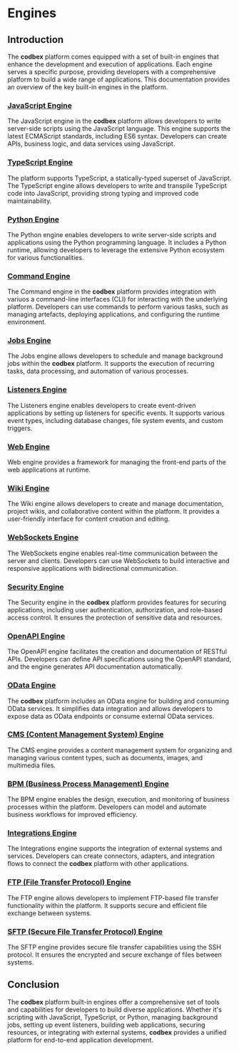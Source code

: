 # Engines

## Introduction

The __codbex__ platform comes equipped with a set of built-in engines that enhance the development and execution of applications. Each engine serves a specific purpose, providing developers with a comprehensive platform to build a wide range of applications. This documentation provides an overview of the key built-in engines in the platform.

### [JavaScript Engine](javascript.md)

The JavaScript engine in the __codbex__ platform allows developers to write server-side scripts using the JavaScript language. This engine supports the latest ECMAScript standards, including ES6 syntax. Developers can create APIs, business logic, and data services using JavaScript.

### [TypeScript Engine](typescript.md)

The platform supports TypeScript, a statically-typed superset of JavaScript. The TypeScript engine allows developers to write and transpile TypeScript code into JavaScript, providing strong typing and improved code maintainability.

### [Python Engine](python.md)

The Python engine enables developers to write server-side scripts and applications using the Python programming language. It includes a Python runtime, allowing developers to leverage the extensive Python ecosystem for various functionalities.

### [Command Engine](command.md)

The Command engine in the __codbex__ platform provides integration with variuos a command-line interfaces (CLI) for interacting with the underlying platform. Developers can use commands to perform various tasks, such as managing artefacts, deploying applications, and configuring the runtime environment.

### [Jobs Engine](jobs.md)

The Jobs engine allows developers to schedule and manage background jobs within the __codbex__ platform. It supports the execution of recurring tasks, data processing, and automation of various processes.

### [Listeners Engine](listeners.md)

The Listeners engine enables developers to create event-driven applications by setting up listeners for specific events. It supports various event types, including database changes, file system events, and custom triggers.

### [Web Engine](web.md)

Web engine provides a framework for managing the front-end parts of the web applications at runtime.

### [Wiki Engine](wiki.md)

The Wiki engine allows developers to create and manage documentation, project wikis, and collaborative content within the platform. It provides a user-friendly interface for content creation and editing.

### [WebSockets Engine](websockets.md)

The WebSockets engine enables real-time communication between the server and clients. Developers can use WebSockets to build interactive and responsive applications with bidirectional communication.

### [Security Engine](security.md)

The Security engine in the __codbex__ platform provides features for securing applications, including user authentication, authorization, and role-based access control. It ensures the protection of sensitive data and resources.

### [OpenAPI Engine](openapi.md)

The OpenAPI engine facilitates the creation and documentation of RESTful APIs. Developers can define API specifications using the OpenAPI standard, and the engine generates API documentation automatically.

### [OData Engine](odata.md)

The __codbex__ platform includes an OData engine for building and consuming OData services. It simplifies data integration and allows developers to expose data as OData endpoints or consume external OData services.

### [CMS (Content Management System) Engine](cms.md)

The CMS engine provides a content management system for organizing and managing various content types, such as documents, images, and multimedia files.

### [BPM (Business Process Management) Engine](bpm.md)

The BPM engine enables the design, execution, and monitoring of business processes within the platform. Developers can model and automate business workflows for improved efficiency.

### [Integrations Engine](integrations.md)

The Integrations engine supports the integration of external systems and services. Developers can create connectors, adapters, and integration flows to connect the __codbex__ platform with other applications.

### [FTP (File Transfer Protocol) Engine](ftp.md)

The FTP engine allows developers to implement FTP-based file transfer functionality within the platform. It supports secure and efficient file exchange between systems.

### [SFTP (Secure File Transfer Protocol) Engine](sftp.md)

The SFTP engine provides secure file transfer capabilities using the SSH protocol. It ensures the encrypted and secure exchange of files between systems.

## Conclusion

The __codbex__ platform built-in engines offer a comprehensive set of tools and capabilities for developers to build diverse applications. Whether it's scripting with JavaScript, TypeScript, or Python, managing background jobs, setting up event listeners, building web applications, securing resources, or integrating with external systems, __codbex__ provides a unified platform for end-to-end application development.
